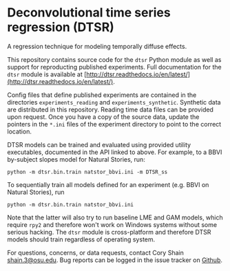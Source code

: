 # Deconvolutional time series regression (DTSR)
A regression technique for modeling temporally diffuse effects.

This repository contains source code for the `dtsr` Python module as well as support for reproducting published experiments.
Full documentation for the `dtsr` module is available at [http://dtsr.readthedocs.io/en/latest/](http://dtsr.readthedocs.io/en/latest/).

Config files that define published experiments are contained in the directories `experiments_reading` and `experiments_synthetic`.
Synthetic data are distributed in this repository.
Reading time data files can be provided upon request.
Once you have a copy of the source data, update the pointers in the `*.ini` files of the experiment directory to point to the correct location.

DTSR models can be trained and evaluated using provided utility executables, documented in the API linked to above.
For example, to a BBVI by-subject slopes model for Natural Stories, run:

`python -m dtsr.bin.train natstor_bbvi.ini -m DTSR_ss`

To sequentially train all models defined for an experiment (e.g. BBVI on Natural Stories), run

`python -m dtsr.bin.train natstor_bbvi.ini`

Note that the latter will also try to run baseline LME and GAM models, which require `rpy2` and therefore won't work on Windows systems without some serious hacking.
The `dtsr` module is cross-platform and therefore DTSR models should train regardless of operating system.

For questions, concerns, or data requests, contact Cory Shain [shain.3@osu.edu](shain.3@osu.edu).
Bug reports can be logged in the issue tracker on [Github](https://github.com/coryshain/dtsr).
